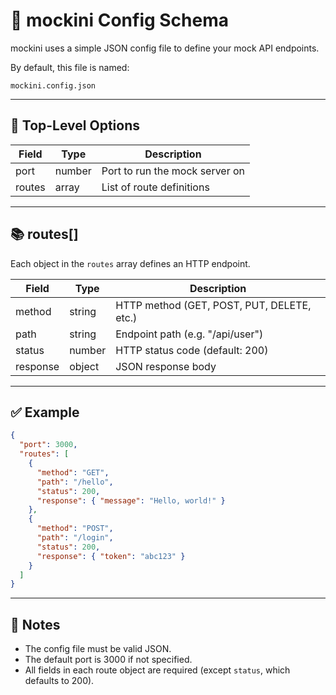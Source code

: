 # 📘 mockini Config Schema

mockini uses a simple JSON config file to define your mock API endpoints.

By default, this file is named:

```
mockini.config.json
```

---

## 🔧 Top-Level Options

| Field  | Type   | Description                    |
| ------ | ------ | ------------------------------ |
| port   | number | Port to run the mock server on |
| routes | array  | List of route definitions      |

---

## 📚 routes[]

Each object in the `routes` array defines an HTTP endpoint.

| Field    | Type   | Description                                |
| -------- | ------ | ------------------------------------------ |
| method   | string | HTTP method (GET, POST, PUT, DELETE, etc.) |
| path     | string | Endpoint path (e.g. "/api/user")           |
| status   | number | HTTP status code (default: 200)            |
| response | object | JSON response body                         |

---

## ✅ Example

```json
{
  "port": 3000,
  "routes": [
    {
      "method": "GET",
      "path": "/hello",
      "status": 200,
      "response": { "message": "Hello, world!" }
    },
    {
      "method": "POST",
      "path": "/login",
      "status": 200,
      "response": { "token": "abc123" }
    }
  ]
}
```

---

## 📎 Notes

- The config file must be valid JSON.
- The default port is 3000 if not specified.
- All fields in each route object are required (except `status`, which defaults to 200).
